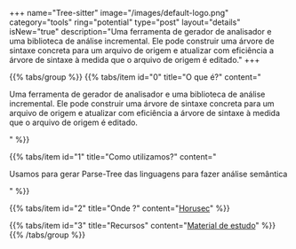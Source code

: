 +++
name="Tree-sitter"
image="/images/default-logo.png"
category="tools"
ring="potential"
type="post"
layout="details"
isNew="true"
description="Uma ferramenta de gerador de analisador e uma biblioteca de análise incremental. Ele pode construir uma árvore de sintaxe concreta para um arquivo de origem e atualizar com eficiência a árvore de sintaxe à medida que o arquivo de origem é editado."
+++

{{% tabs/group %}}
  {{% tabs/item id="0" title="O que é?" content="<p>Uma ferramenta de gerador de analisador e uma biblioteca de análise incremental. Ele pode construir uma árvore de sintaxe concreta para um arquivo de origem e atualizar com eficiência a árvore de sintaxe à medida que o arquivo de origem é editado.</p>" %}}
  
  {{% tabs/item id="1" title="Como utilizamos?" content="<p>Usamos para gerar Parse-Tree das linguagens para fazer análise semântica</p>" %}}
  
  {{% tabs/item id="2" title="Onde ?" content="<a href='https://horusec.io/' target='_blank'>Horusec</a>" %}}

  {{% tabs/item id="3" title="Recursos" content="<a href='https://tree-sitter.github.io/tree-sitter/' target='_blank'>Material de estudo</a>" %}}
{{% /tabs/group %}}